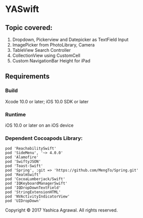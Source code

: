 # YASwift

## Topic covered:
  1. Dropdown, Pickerview and Datepicker as TextField Input
  2. ImagePicker from PhotoLibrary, Camera
  3. TableView Search Controller
  4. CollectionView using CustomCell
  5. Custom NavigationBar Height for iPad
  
## Requirements
 
### Build
 
Xcode 10.0 or later; iOS 10.0 SDK or later
 
### Runtime
 
iOS 10.0 or later on an iOS device

### Dependent Cocoapods Library:
    pod 'ReachabilitySwift'
    pod 'SideMenu', '~> 4.0.0'
    pod 'Alamofire'
    pod 'SwiftyJSON'
    pod 'Toast-Swift'
    pod 'Spring', :git => 'https://github.com/MengTo/Spring.git'
    pod 'RealmSwift'
    pod 'CocoaLumberjack/Swift'
    pod 'IQKeyboardManagerSwift'
    pod 'IQDropDownTextField'
    pod 'StringExtensionHTML'
    pod 'NVActivityIndicatorView'
    pod 'UIDropDown'
  
Copyright © 2017 Yashica Agrawal. All rights reserved.

